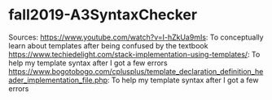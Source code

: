 # fall2019-A3SyntaxChecker

Sources:
https://www.youtube.com/watch?v=I-hZkUa9mIs: To conceptually learn about templates after being confused by the textbook
https://www.techiedelight.com/stack-implementation-using-templates/: To help my template syntax after I got a few errors
https://www.bogotobogo.com/cplusplus/template_declaration_definition_header_implementation_file.php: To help my template syntax after I got a few errors
